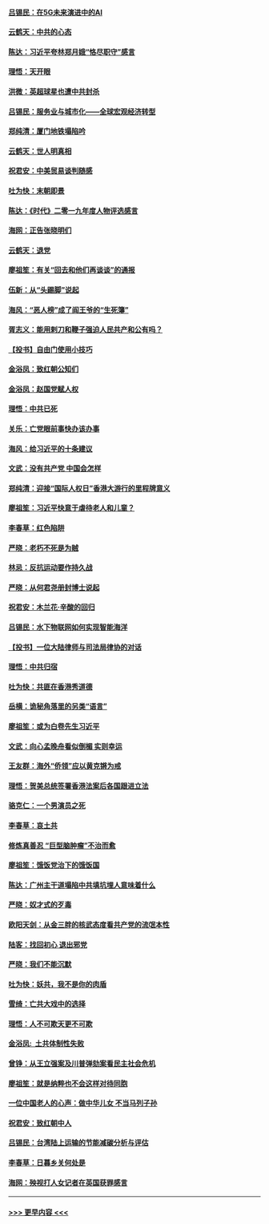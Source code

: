 #### [吕锡民：在5G未来演进中的AI](../pages/nsc993/n11730010.md?t=12191022) 
#### [云鹤天：中共的心态](../pages/nsc993/n11729906.md?t=12191022) 
#### [陈达：习近平夸林郑月娥“恪尽职守”感言](../pages/nsc993/n11729881.md?t=12191022) 
#### [理悟：天开眼](../pages/nsc993/n11729699.md?t=12191022) 
#### [洪微：英超球星也遭中共封杀](../pages/nsc993/n11727243.md?t=12191022) 
#### [吕锡民：服务业与城市化——全球宏观经济转型](../pages/nsc993/n11725845.md?t=12191022) 
#### [郑纯清：厦门地铁塌陷吟](../pages/nsc993/n11725813.md?t=12191022) 
#### [云鹤天：世人明真相](../pages/nsc993/n11725621.md?t=12191022) 
#### [祝君安：中美贸易谈判随感](../pages/nsc993/n11725609.md?t=12191022) 
#### [吐为快：末朝即景](../pages/nsc993/n11723365.md?t=12191022) 
#### [陈达：《时代》二零一九年度人物评选感言](../pages/nsc993/n11723337.md?t=12191022) 
#### [海网：正告张晓明们](../pages/nsc993/n11723228.md?t=12191022) 
#### [云鹤天：退党](../pages/nsc993/n11723056.md?t=12191022) 
#### [廖祖笙：有关“回去和他们再谈谈”的通报](../pages/nsc993/n11722442.md?t=12191022) 
#### [伍新：从“头踢脚”说起](../pages/nsc993/n11722429.md?t=12191022) 
#### [海风：“恶人榜”成了阎王爷的“生死簿”](../pages/nsc993/n11722272.md?t=12191022) 
#### [胥志义：能用剌刀和鞭子强迫人民共产和公有吗？](../pages/nsc993/n11720569.md?t=12191022) 
#### [【投书】自由门使用小技巧](../pages/nsc993/n11720180.md?t=12191022) 
#### [金浴凤：致红朝公知们](../pages/nsc993/n11720563.md?t=12191022) 
#### [金浴凤：赵国党赋人权](../pages/nsc993/n11720533.md?t=12191022) 
#### [理悟：中共已死](../pages/nsc993/n11720233.md?t=12191022) 
#### [关乐：亡党眼前事快办该办事](../pages/nsc993/n11719160.md?t=12191022) 
#### [海风：给习近平的十条建议](../pages/nsc993/n11717616.md?t=12191022) 
#### [文武：没有共产党 中国会怎样](../pages/nsc993/n11717584.md?t=12191022) 
#### [郑纯清：迎接“国际人权日”香港大游行的里程牌意义](../pages/nsc993/n11717417.md?t=12191022) 
#### [廖祖笙：习近平快意于虐待老人和儿童？](../pages/nsc993/n11715313.md?t=12191022) 
#### [李春草：红色陷阱](../pages/nsc993/n11715029.md?t=12191022) 
#### [严晓：老朽不死是为贼](../pages/nsc993/n11712910.md?t=12191022) 
#### [林忌：反抗运动要作持久战](../pages/nsc993/n11712623.md?t=12191022) 
#### [严晓：从何君尧册封博士说起](../pages/nsc993/n11712465.md?t=12191022) 
#### [祝君安：木兰花·辛酸的回归](../pages/nsc993/n11712381.md?t=12191022) 
#### [吕锡民：水下物联网如何实现智能海洋](../pages/nsc993/n11711158.md?t=12191022) 
#### [【投书】一位大陆律师与司法局律协的对话](../pages/nsc993/n11709675.md?t=12191022) 
#### [理悟：中共归宿](../pages/nsc993/n11710059.md?t=12191022) 
#### [吐为快：共匪在香港秀道德](../pages/nsc993/n11709979.md?t=12191022) 
#### [岳横：诡秘角落里的另类“语言”](../pages/nsc993/n11709792.md?t=12191022) 
#### [廖祖笙：或为白卷先生习近平](../pages/nsc993/n11708330.md?t=12191022) 
#### [文武：向心孟晚舟看似倒楣 实则幸运](../pages/nsc993/n11708236.md?t=12191022) 
#### [王友群：海外“侨领”应以黄克锵为戒](../pages/nsc993/n11706176.md?t=12191022) 
#### [理悟：贺美总统签署香港法案后各国跟进立法](../pages/nsc993/n11706853.md?t=12191022) 
#### [骆克仁：一个男演员之死](../pages/nsc993/n11706677.md?t=12191022) 
#### [李春草：哀土共](../pages/nsc993/n11706255.md?t=12191022) 
#### [修炼真善忍 “巨型脑肿瘤”不治而愈](../pages/nsc993/n11705340.md?t=12191022) 
#### [廖祖笙：饿饭党治下的饿饭国](../pages/nsc993/n11705085.md?t=12191022) 
#### [陈达：广州主干道塌陷中共填坑埋人意味着什么](../pages/nsc993/n11705046.md?t=12191022) 
#### [严晓：奴才式的歹毒](../pages/nsc993/n11704826.md?t=12191022) 
#### [欧阳天剑：从金三胖的核武态度看共产党的流氓本性](../pages/nsc993/n11702238.md?t=12191022) 
#### [陆客：找回初心 退出邪党](../pages/nsc993/n11702213.md?t=12191022) 
#### [严晓：我们不能沉默](../pages/nsc993/n11702110.md?t=12191022) 
#### [吐为快：妖共，我不是你的肉盾](../pages/nsc993/n11701366.md?t=12191022) 
#### [雪绮：亡共大戏中的选择](../pages/nsc993/n11699922.md?t=12191022) 
#### [理悟：人不可欺天更不可欺](../pages/nsc993/n11699657.md?t=12191022) 
#### [金浴凤:  土共体制性失败](../pages/nsc993/n11699361.md?t=12191022) 
#### [曾铮：从王立强案及川普弹劾案看民主社会危机](../pages/nsc993/n11699318.md?t=12191022) 
#### [廖祖笙：就是纳粹也不会这样对待同胞](../pages/nsc993/n11697658.md?t=12191022) 
#### [一位中国老人的心声：做中华儿女 不当马列子孙](../pages/nsc993/n11697525.md?t=12191022) 
#### [祝君安：致红朝中人](../pages/nsc993/n11697518.md?t=12191022) 
#### [吕锡民：台湾陆上运输的节能减碳分析与评估](../pages/nsc993/n11694983.md?t=12191022) 
#### [李春草：日暮乡关何处是](../pages/nsc993/n11694805.md?t=12191022) 
#### [海网：殃视打人女记者在英国获罪感言](../pages/nsc993/n11693832.md?t=12191022) 

----
#### [ >>> 更早内容 <<< ](../indexes/nsc993-earlier.md)
